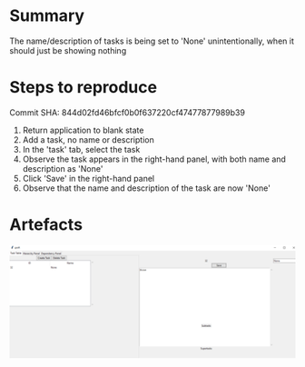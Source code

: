 # Summary
The name/description of tasks is being set to 'None' unintentionally, when it should just be showing nothing

# Steps to reproduce
Commit SHA: 844d02fd46bfcf0b0f637220cf47477877989b39
1. Return application to blank state
2. Add a task, no name or description
3. In the 'task' tab, select the task
4. Observe the task appears in the right-hand panel, with both name and description as 'None'
5. Click 'Save' in the right-hand panel
6. Observe that the name and description of the task are now 'None'

# Artefacts
![alt text](image.png)